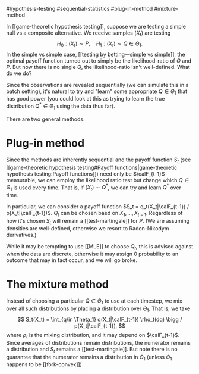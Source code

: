 #hypothesis-testing #sequential-statistics #plug-in-method #mixture-method 

In [[game-theoretic hypothesis testing]], suppose we are testing a simple null vs a composite alternative. We receive samples $(X_t)$ are testing 
$$
H_0: (X_t) \sim P, \quad H_1 : (X_t) \sim Q \in \Theta_1.
$$
In the simple vs simple case, [[testing by betting—simple vs simple]], the optimal payoff function turned out to simply be the likelihood-ratio of $Q$ and $P$. But now there is no single $Q$, the likelihood-ratio isn't well-defined. What do we do?

Since the observations are revealed sequentially (we can simulate this in a batch setting), it's natural to try and "learn" some appropriate $Q\in \Theta_1$ that has good power (you could look at this as trying to learn the true distribution $Q^*\in\Theta_1$ using the data thus far). 

There are two general methods. 

# Plug-in method 

Since the methods are inherently sequential and the payoff function $S_t$ (see [[game-theoretic hypothesis testing#Payoff functions|game-theoretic hypothesis testing:Payoff functions]]) need only be $\calF_{t-1}$-measurable, we can employ the likelihood ratio test but change which $Q\in\Theta_1$ is used every time. That is, if $(X_t)\sim Q^*$, we can try and learn $Q^*$ over time. 

In particular, we can consider a payoff function $S_t = q_t(X_t|\calF_{t-1}) / p(X_t|\calF_{t-1})$. $Q_t$ can be chosen baed on $X_1,\dots,X_{t-1}$. Regardless of how it's chosen $S_t$ will remain a [[test-martingale]] for $P$. 
(We are assuming densities are well-defined, otherwise we resort to Radon-Nikodym derivatives.)

While it may be tempting to use [[MLE]]  to choose $Q_t$, this is advised against when the data are discrete, otherwise it may assign 0 probability to an outcome that may in fact occur, and we will go broke. 

# The mixture method

Instead of choosing a particular $Q\in\Theta_1$ to use at each timestep, we mix over all such distributions by placing a distribution over $\Theta_1$. That is, we take 
$$
S_t(X_t) = \int_{q\in \Theta_1} q(X_t|\calF_{t-1}) \rho_t(dq) \bigg / p(X_t|\calF_{t-1}),
$$
where $\rho_t$ is the mixing distribution, and it may depend on $\calF_{t-1}$. Since averages of distributions remain distributions, the numerator remains a distribution and $S_t$ remains a [[test-martingale]]. But note there is no guarantee that the numerator remains a distribution in $\Theta_1$ (unless $\Theta_1$ happens to be [[fork-convex]]) .
